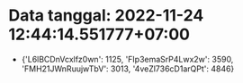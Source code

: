# Data tanggal: 2022-11-24 12:44:14.551777+07:00

* {'L6lBCDnVcxlfz0wn': 1125, 'FIp3emaSrP4Lwx2w': 3590, 'FMH21JWnRuujwTbV': 3013, '4veZl736cD1arQPt': 4846}
